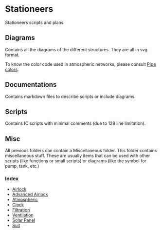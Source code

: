 # Stationeers
Stationeers scripts and plans

## Diagrams
Contains all the diagrams of the different structures.
They are all in svg format.

To know the color code used in atmospheric networks, please consult [Pipe colors](./Documentations/Miscellaneous/PipeColors.md).

## Documentations
Contains markdown files to describe scripts or include diagrams.

## Scripts
Contains IC scripts with minimal comments (due to 128 line limitation).

## Misc
All previous folders can contain a Miscellaneous folder.
This folder contains miscellaneous stuff.
These are usually items that can be used with other scripts (like functions or small scripts) or diagrams (like the symbol for pump, tank, etc.)

### Index

- [Airlock](./Documentations/Airlock.md)
- [Advanced Airlock](./Documentations/AdvancedAirlock.md)
- [Atmospheric](./Documentations/Atmospheric.md)
- [Clock](./Documentations/Clock.md)
- [Filtration](./Documentations/Filtration.md)
- [Ventilation](./Documentations/Ventilation.md)
- [Solar Panel](./Documentations/SolarPanel.md)
- [Suit](./Documentations/Suit.md)
